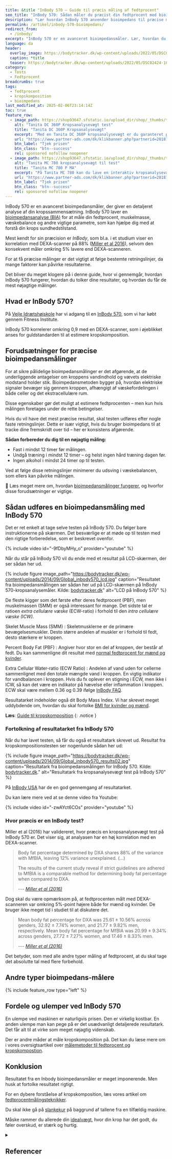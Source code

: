 ```yaml
---
title: &title "InBody 570 – Guide til præcis måling af fedtprocent"
seo_title: "InBody 570: Sådan måler du præcist din fedtprocent med bioimpedans"
description: "Lær hvordan InBody 570 anvender bioimpedans til præcise målinger af fedtprocent og kropskomposition. Og lær mere om bioimpedansmålinger."
permalink: /artikel/inbody-570-bioimpedans/
redirect_from:
  - /inbody/
excerpt: "InBody 570 er en avanceret bioimpedansmåler. Lær, hvordan du bruger den korrekt, fortolker resultaterne og sikrer præcise målinger."
language: da
header:
  overlay_image: https://bodytracker.dk/wp-content/uploads/2022/05/DSC02424-1030x688.jpg
  caption: *title
  teaser: https://bodytracker.dk/wp-content/uploads/2022/05/DSC02424-1030x688.jpg
category:
  - Tests
  - Fedtprocent
breadcrumbs: true
tags:
  - fedtprocent
  - kropskomposition
  - bioimpedans
last_modified_at: 2025-02-06T23:14:14Z
toc: true
feature_row:
  - image_path: https://shop93647.sfstatic.io/upload_dir/shop/_thumbs/tanita_dc_360_p_avec_colonne_analyseur_de_masse_co.w774.h774.fill.jpg
    alt: "Tanita DC 360P Kropsanalysevægt test"
    title: "Tanita DC 360P Kropsanalysevægt"
    excerpt: "Med en Tanita DC 360P kropsanalysevægt er du garanteret præcise og nøjagtige resultater. På blot 15 sekunder er det muligt at få en fuld kropsanalyse. Resultaterne vil øjeblikkeligt blive vist på LCD-skærmen, som er nem at læse."
    url: "https://www.partner-ads.com/dk/klikbanner.php?partnerid=28187&bannerid=40368&htmlurl=https://www.fitnessgruppen.dk/shop/84-fedtmaaling/1764-tanita-dc-360p-kropsanalysevaegt/"
    btn_label: "Tjek prisen"
    btn_class: "btn--success"
    rel: sponsored nofollow noopener
  - image_path: https://shop93647.sfstatic.io/upload_dir/shop/_thumbs/tanita-mc.w774.h774.fill.webp
    alt: "Tanita MC 780 kropsanalysevægt til test"
    title: "Tanita MC 780 P MA"
    excerpt: "På Tanita MC 780 kan du lave en interaktiv kropsanalysevægt test. Vægten er let at benytte. Med det todelte display kan du nemt overskue de målte og beregnede data."
    url: "https://www.partner-ads.com/dk/klikbanner.php?partnerid=28187&bannerid=40368&htmlurl=https://www.fitnessgruppen.dk/shop/84-fedtmaaling/1771-tanita-mc-780-p-ma/"
    btn_label: "Tjek prisen"
    btn_class: "btn--success"
    rel: sponsored nofollow noopener
---
```


InBody 570 er en avanceret bioimpedansmåler, der giver en detaljeret analyse af din kropssammensætning. InBody 570 laver en [bioimpedansanalyse (BIA)](/bioimpedans-maaling/) for at måle din fedtprocent, muskelmasse, væskebalance og andre vigtige parametre, som kan hjælpe dig med at forstå din krops sundhedstilstand.

Mest kendt for sin præcision er _InBody_, som bl.a. i et studium viser en korrelation med DEXA-scanner på 88% ([Miller et al 2016](https://www.researchgate.net/profile/Ryan_Miller37/publication/318348260_Validating_InBody_R_570_Multi-frequency_Bioelectrical_Impedance_Analyzer_versus_DXA_for_Body_Fat_Percentage_Analysis/links/5964e3da458515183cfaaced/Validating-InBody-R-570-Multi-frequency-Bioelectrical-Impedance-Analyzer-versus-DXA-for-Body-Fat-Percentage-Analysis.pdf?origin=publication_detail)), selvom den konsekvent måler omkring 5% lavere end DEXA-scanneren.

For at få præcise målinger er det vigtigt at følge bestemte retningslinjer, da mange faktorer kan påvirke resultaterne. 

Det bliver du meget klogere på i denne guide, hvor vi gennemgår, hvordan InBody 570 fungerer, hvordan du tolker dine resultater, og hvordan du får de mest nøjagtige målinger.

## Hvad er InBody 570?

På [Vejle Idrætshøjskole](https://www.vih.dk/) har vi adgang til en [InBody 570](https://bodytracker.dk/produkter/inbody570/), som vi har købt gennem Fitness Institute.

InBody 570 korrelerer omkring 0,9 med en DEXA-scanner, som i øjeblikket anses for guldstandarden til at estimere kropskomposition.

## Forudsætninger for præcise bioimpedansmålinger

For at sikre pålidelige bioimpedansmålinger er det afgørende, at de underliggende antagelser om kroppens vandindhold og vævets elektriske modstand holder stik. Bioimpedansmetoden bygger på, hvordan elektriske signaler bevæger sig gennem kroppen, afhængigt af væskefordelingen i både celler og det ekstracellulære rum.

Disse egenskaber gør det muligt at estimere fedtprocenten – men kun hvis målingen foretages under de rette betingelser.

Hvis du vil have det mest præcise resultat, skal testen udføres efter nogle faste retningslinjer. Dette er især vigtigt, hvis du bruger bioimpedans til at tracke dine fremskridt over tid – her er konsistens afgørende.

**Sådan forbereder du dig til en nøjagtig måling:**

- Fast i mindst 12 timer før målingen.
- Undgå træning i mindst 12 timer – og helst ingen hård træning dagen før.
- Ingen alkohol i mindst 24 timer op til testen.

Ved at følge disse retningslinjer minimerer du udsving i væskebalancen, som ellers kan påvirke målingen.

🔗 Læs meget mere om, hvordan [bioimpedansmålinger fungerer](/bioimpedans-maaling/), og hvorfor disse forudsætninger er vigtige.

## Sådan udføres en bioimpedansmåling med InBody 570

Det er ret enkelt at tage selve testen på InBody 570. Du følger bare instruktionerne på skærmen. Det besværlige er at møde op til testen med den rigtige forberedelse, som er beskrevet ovenfor.

{% include video id="-9fDbyMHy_o" provider="youtube" %}

Når du står på InBody 570 vil du ende med et resultat på LCD-skærmen, der ser sådan her ud.

{% include figure image_path="https://bodytracker.dk/wp-content/uploads/2014/09/Global_inbody570_lcd.jpg" caption="Resultatet fra bioimpedansmålingen ser sådan her ud på LCD-skærmen på InBody 570-kropsanalysemåler. Kilde: [bodytracker.dk](https://bodytracker.dk/produkter/inbody570/)" alt="LCD på InBody 570" %}

De fleste kigger som det første efter deres fedtprocent (PBF), men muskelmassen (SMM) er også interessant for mange. Det sidste tal er ratioen _extra cellulære væske_ (ECW-ratio) i forhold til den _intra cellulære væske (ICW)_.

Skelet Muscle Mass (SMM)
: Skeletmusklerne er de primære bevægelsesmuskler. Desto større andelen af muskler er i forhold til fedt, desto stærkere er kroppen.

Percent Body Fat (PBF)
: Angiver hvor stor en del af kroppen, der består af fedt. Du kan sammenligne dit resultat med [normal fedtprocent for mænd og kvinder](/fedtprocent-normer/).

Extra Cellular Water-ratio (ECW Ratio)
: Andelen af vand uden for cellerne sammenlignet med den totale mængde vand i kroppen. En vigtig indikator for vandbalancen i kroppen. Hvis du fx oplever en stigning i ECW, men ikke i ICW, så kan det være en indikator på hævelse eller inflammation i kroppen. ECW skal være mellem 0.36 og 0.39 ifølge [InBody FAQ](https://qr.inbody.com/ri/570/adult/en-US).

Resultatarket indeholder også dit Body Mass Index. Vi har skrevet meget uddybdende om, hvordan du skal fortolke [BMI for kvinder og mænd](/bmi/).

**Læs**: [Guide til kropskomposition](/kropskomposition/)
{: .notice }

### Fortolkning af resultatarket fra InBody 570

Når du har lavet testen, så får du også et resultatark skrevet ud. Resultat fra kropskompositionstesten ser nogenlunde sådan her ud:

{% include figure image_path="https://bodytracker.dk/wp-content/uploads/2014/09/Global_inbody570_results02.jpg" caption="Resultatark fra bioimpedansmålingen for InBody 570. Kilde: [bodytracker.dk](https://bodytracker.dk/produkter/inbody570/)." alt="Resultatark fra kropsanalysevægt test på InBody 570" %}

På [InBody USA](https://inbodyusa.com/general/570-result-sheet-interpretation/) har de en god gennemgang af resultatarket.

Du kan lære mere ved at se denne video fra Youtube:

{% include video id="-zwAYct6COs" provider="youtube" %}

### Hvor præcis er en InBody test?

Miller et al (2016) har validereret, hvor præcis en kropsanalysevægt test på InBody 570 er. Det viser sig, at analyasen har en høj korrelation med en DEXA-scanner.

> Body fat percentage determined by DXA shares 88% of the variance with MfBIA, leaving 12% variance unexplained. (...)
>
> The results of the current study reveal if strict guidelines are adhered to MfBIA is a comparable method for determining body fat percentage when compared to DXA.
>
> --- <cite>[Miller et al (2016)](https://www.researchgate.net/profile/Ryan_Miller37/publication/318348260_Validating_InBody_R_570_Multi-frequency_Bioelectrical_Impedance_Analyzer_versus_DXA_for_Body_Fat_Percentage_Analysis/links/5964e3da458515183cfaaced/Validating-InBody-R-570-Multi-frequency-Bioelectrical-Impedance-Analyzer-versus-DXA-for-Body-Fat-Percentage-Analysis.pdf?origin=publication_detail)</cite>

Dog skal du være opmærksom på, at fedtprocenten målt med DEXA-scanneren var omkring 5%-point højere både for mænd og kvinder. De bruger ikke meget tid i studiet til at diskutere det.

> Mean  body  fat  percentage  for  DXA  was  25.61  ±  10.56%  across genders,  32.92  ±  7.74%  women,  and  21.77  ±  9.82%  men, respectively. Mean body fat percentage for MfBIA was 20.99 ± 9.34% across genders, 27.72 ± 7.27% women, and 17.46 ± 8.33% men.
>
> --- <cite>[Miller et al (2016)](https://www.researchgate.net/profile/Ryan_Miller37/publication/318348260_Validating_InBody_R_570_Multi-frequency_Bioelectrical_Impedance_Analyzer_versus_DXA_for_Body_Fat_Percentage_Analysis/links/5964e3da458515183cfaaced/Validating-InBody-R-570-Multi-frequency-Bioelectrical-Impedance-Analyzer-versus-DXA-for-Body-Fat-Percentage-Analysis.pdf?origin=publication_detail)</cite>

Det betyder, som med alle andre typer måling af fedtprocent, at du skal tage det absolutte tal med flere forbehold.

## Andre typer bioimpedans-målere

{% include feature_row type="left" %}

## Fordele og ulemper ved InBody 570

En ulempe ved maskinen er naturligvis prisen. Den er virkelig kostbar. En anden ulempe man kan pege på er det usædvanligt detaljerede resultatark. Det får alt til at virke som meget nøjagtig videnskab.

Der er andre måder at måle kropskomposition på. Det kan du læse mere om i vores oversigtsartikel over [målemetoder til fedtprocent og kropskompostion](/maal-fedtprocent/).

## Konklusion

Resultatet fra en Inbody bioimpedansmåler er meget imponerende. Men husk at fortolke resultatet rigtigt.

For en dybere forståelse af kropskomposition, læs vores artikel om [fedtprocentmålingsteknikker](/maal-fedtprocent/).

Du skal ikke gå på [slankekur](/slankekur/) på baggrund af tallene fra en tilfældig maskine.

Måske rammer du allerede din [idealvægt](/idealvaegt/), hvor din krop har det godt, du føler overskud, er stærk og hurtig.

<details markdown="1" class="references">
  <summary><h2 class="references">Referencer</h2></summary>

- Verney, Julien, Lore Metz, Elodie Chaplais, Charlotte Cardenoux, Bruno Pereira, og David Thivel. 2016. “Bioelectrical Impedance Is an Accurate Method to Assess Body Composition in Obese but Not Severely Obese Adolescents”. Nutrition Research (New York, N.Y.) 36 (7): 663–70. <https://doi.org/10.1016/j.nutres.2016.04.003>.
- Park, Kyeong Seon, Dong-Hwa Lee, JieEun Lee, Yoon Ji Kim, Kyong Yeun Jung, Kyoung Min Kim, Soo Heon Kwak, m.fl. 2016. “Comparison between Two Methods of Bioelectrical Impedance Analyses for Accuracy in Measuring Abdominal Visceral Fat Area”. Journal of Diabetes and Its Complications 30 (2): 343–49. <https://doi.org/10.1016/j.jdiacomp.2015.10.014>.
- Moon, J. R. 2013. “Body Composition in Athletes and Sports Nutrition: An Examination of the Bioimpedance Analysis Technique”. European Journal of Clinical Nutrition 67 Suppl 1 (januar): S54-59. <https://doi.org/10.1038/ejcn.2012.165>.
- Faria, Franciane Rocha, Eliane Rodrigues Faria, Roberta Stofeles Cecon, Djalma Adão Barbosa Júnior, Sylvia do Carmo Castro Franceschini, Maria do Carmo Gouveia Peluzio, Andréia Queiroz Ribeiro, Pedro Israel Cabral Lira, Paulo Roberto Cecon, og Silvia Eloiza Priore. 2013. “Body Fat Equations and Electrical Bioimpedance Values in Prediction of Cardiovascular Risk Factors in Eutrophic and Overweight Adolescents”. International Journal of Endocrinology 2013. <https://doi.org/10.1155/2013/501638>.
- Elia, M. 2013. “Body Composition by Whole-Body Bioelectrical Impedance and Prediction of Clinically Relevant Outcomes: Overvalued or Underused?” European Journal of Clinical Nutrition 67 Suppl 1 (januar): S60-70. <https://doi.org/10.1038/ejcn.2012.166>.
- [Undervisningsnoter til BIS](https://pure.au.dk/ws/files/20715542/Undervisningsnoter_om_BIS.pdf)
</details>
